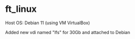 # ft_linux

Host OS: Debian 11 (using VM VirtualBox)

Added new vdi named "lfs" for 30Gb and attached to Debian
